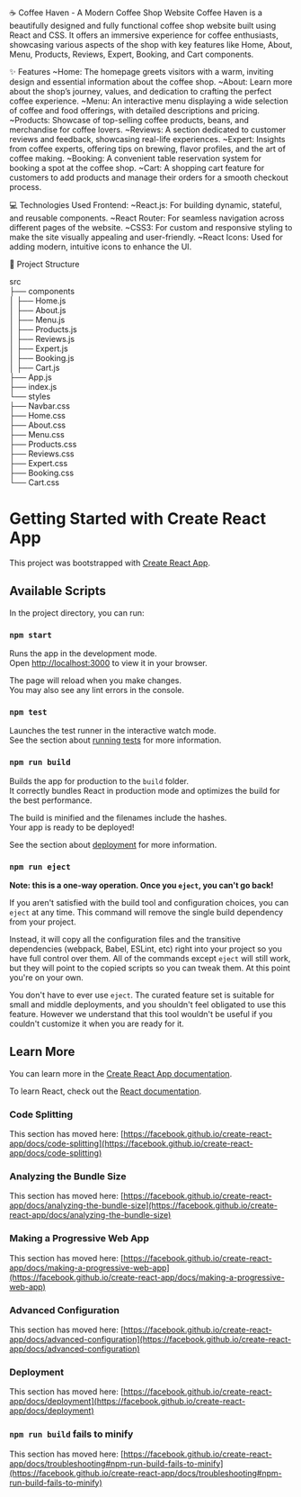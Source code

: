 ☕ Coffee Haven - A Modern Coffee Shop Website
Coffee Haven is a beautifully designed and fully functional coffee shop website built using React and CSS. It offers an immersive experience for coffee enthusiasts, showcasing various aspects of the shop with key features like Home, About, Menu, Products, Reviews, Expert, Booking, and Cart components.

✨ Features
~Home: The homepage greets visitors with a warm, inviting design and essential information about the coffee shop.
~About: Learn more about the shop’s journey, values, and dedication to crafting the perfect coffee experience.
~Menu: An interactive menu displaying a wide selection of coffee and food offerings, with detailed descriptions and pricing.
~Products: Showcase of top-selling coffee products, beans, and merchandise for coffee lovers.
~Reviews: A section dedicated to customer reviews and feedback, showcasing real-life experiences.
~Expert: Insights from coffee experts, offering tips on brewing, flavor profiles, and the art of coffee making.
~Booking: A convenient table reservation system for booking a spot at the coffee shop.
~Cart: A shopping cart feature for customers to add products and manage their orders for a smooth checkout process.

💻 Technologies Used
Frontend:
~React.js: For building dynamic, stateful, and reusable components.
~React Router: For seamless navigation across different pages of the website.
~CSS3: For custom and responsive styling to make the site visually appealing and user-friendly.
~React Icons: Used for adding modern, intuitive icons to enhance the UI.

📂 Project Structure

src  
├── components  
│   ├── Home.js  
│   ├── About.js  
│   ├── Menu.js  
│   ├── Products.js  
│   ├── Reviews.js  
│   ├── Expert.js  
│   ├── Booking.js  
│   ├── Cart.js  
├── App.js  
├── index.js  
└── styles  
    ├── Navbar.css  
    ├── Home.css  
    ├── About.css  
    ├── Menu.css  
    ├── Products.css  
    ├── Reviews.css  
    ├── Expert.css  
    ├── Booking.css  
    └── Cart.css  


# Getting Started with Create React App

This project was bootstrapped with [Create React App](https://github.com/facebook/create-react-app).

## Available Scripts

In the project directory, you can run:

### `npm start`

Runs the app in the development mode.\
Open [http://localhost:3000](http://localhost:3000) to view it in your browser.

The page will reload when you make changes.\
You may also see any lint errors in the console.

### `npm test`

Launches the test runner in the interactive watch mode.\
See the section about [running tests](https://facebook.github.io/create-react-app/docs/running-tests) for more information.

### `npm run build`

Builds the app for production to the `build` folder.\
It correctly bundles React in production mode and optimizes the build for the best performance.

The build is minified and the filenames include the hashes.\
Your app is ready to be deployed!

See the section about [deployment](https://facebook.github.io/create-react-app/docs/deployment) for more information.

### `npm run eject`

**Note: this is a one-way operation. Once you `eject`, you can't go back!**

If you aren't satisfied with the build tool and configuration choices, you can `eject` at any time. This command will remove the single build dependency from your project.

Instead, it will copy all the configuration files and the transitive dependencies (webpack, Babel, ESLint, etc) right into your project so you have full control over them. All of the commands except `eject` will still work, but they will point to the copied scripts so you can tweak them. At this point you're on your own.

You don't have to ever use `eject`. The curated feature set is suitable for small and middle deployments, and you shouldn't feel obligated to use this feature. However we understand that this tool wouldn't be useful if you couldn't customize it when you are ready for it.

## Learn More

You can learn more in the [Create React App documentation](https://facebook.github.io/create-react-app/docs/getting-started).

To learn React, check out the [React documentation](https://reactjs.org/).

### Code Splitting

This section has moved here: [https://facebook.github.io/create-react-app/docs/code-splitting](https://facebook.github.io/create-react-app/docs/code-splitting)

### Analyzing the Bundle Size

This section has moved here: [https://facebook.github.io/create-react-app/docs/analyzing-the-bundle-size](https://facebook.github.io/create-react-app/docs/analyzing-the-bundle-size)

### Making a Progressive Web App

This section has moved here: [https://facebook.github.io/create-react-app/docs/making-a-progressive-web-app](https://facebook.github.io/create-react-app/docs/making-a-progressive-web-app)

### Advanced Configuration

This section has moved here: [https://facebook.github.io/create-react-app/docs/advanced-configuration](https://facebook.github.io/create-react-app/docs/advanced-configuration)

### Deployment

This section has moved here: [https://facebook.github.io/create-react-app/docs/deployment](https://facebook.github.io/create-react-app/docs/deployment)

### `npm run build` fails to minify

This section has moved here: [https://facebook.github.io/create-react-app/docs/troubleshooting#npm-run-build-fails-to-minify](https://facebook.github.io/create-react-app/docs/troubleshooting#npm-run-build-fails-to-minify)
